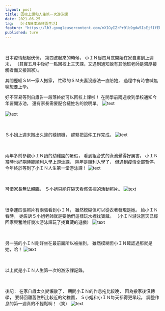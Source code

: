 ```yaml
---
layout: post
title: 回校上課和人生第一次游泳課
date: 2021-06-25
tag:  【小IN日本幼稚園生活】
feature: "https://lh3.googleusercontent.com/mXIOyIZrPr9lb9gdw5IoEjfIfEk-aUk01Oyb4rEY69ZEaHVmKvdSmZK39wNe6ozTXW90wZo0PtacFLme_qX4pxj4MDgMHjWFhwHKZQW2uX_kyh6FA-CclzpeshvhLNqdB5C1qbx131M=w2400"
published: ture
---
```


<br><br>
日本疫情起起伏伏，
第四波起來的時候，
小ＩＮ從四月底開始在家自肅到上週末，
（其實五月中後好一點回校上三天課，又遇到通知說有其他班老師是濃厚接觸者而又接回家）。

其間歷經ＳＭ一家人搬家，
忙碌的ＳＭ夫妻沒辦法一直陪她，
過程中有時會喊無聊想要上學。

好不容易等到自肅告一段落終於可以回校上課啦！
在開學前兩週收到學校通知今年要開泳池，
還有家長需要配合縫姓名的說明單。
![text](https://lh3.googleusercontent.com/z9h0eKAnMHmuGw9BEFtnNGD9G66V9_n5KppIjjlhFTn-lmCXKz1G5ZJXGsx-Hjz30LXvno25kQv_WxWHcw3rBN9xmNqLch1lQKqRKJM8_3iOerdJoSdD1tA4Rmh_wsTtm0ybTtQsqLU=w2400)
<br><br>
![text](https://lh3.googleusercontent.com/_IV5L7JnYwE1_IzrE-TtLuTPOva8WwIrxbT1wIjq80d_gYbXF85qqYJX1MkDrWHAf8rPymUl5n3eh3ieaSaW3QPGOysQQIWbLjiD-fXV1I1g_p9AEI7q9sHdfDw42eFlmRR1stcxfjI=w2400)


<br><br>
Ｓ小姐上週末搬出久違的縫紉機，
趕緊把這件工作完成。
![text](https://lh3.googleusercontent.com/bcF0lHrCr_IZxtO6RIvNgzlVgQNjoCo34bR4hBvNKGE2GLrNHGLdsAi3swAhq61n7vWLRaB0r5Xq4rVRkIcb7E8NrNwScAbBmIJpqeiIp7zYVpcIRiQpSp7BYTLi1SY9BhaOq_xICZs=w2400)


<br><br>
兩年多前參觀小ＩＮ讀的幼稚園的暑假，
看到組合式的泳池覺得好厲害，
小ＩＮ當時也好期待能順利入學上游泳課，
隔年是順利入學了，
但遇到疫情全部暫停，
今年終於等到了小ＩＮ人生第一堂游泳課！
![text](https://lh3.googleusercontent.com/mXIOyIZrPr9lb9gdw5IoEjfIfEk-aUk01Oyb4rEY69ZEaHVmKvdSmZK39wNe6ozTXW90wZo0PtacFLme_qX4pxj4MDgMHjWFhwHKZQW2uX_kyh6FA-CclzpeshvhLNqdB5C1qbx131M=w2400)


<br><br>
可惜家長無法親臨，
Ｓ小姐只能在隔天看佈告欄的活動照片。
![text](https://lh3.googleusercontent.com/jIgP2VODafc5uH6ECNxoWxqgcJcU6HWRi6vM0_EgDIoWQNU1wkSP2L1MYQZXV2H_aSaWTgi6kRnc54dB50vU0iua3R1H_ayQiNOLFk7q2aktXiI5ceo10JdNnO0DvWdydFqRMzoh00Q=w2400)


<br><br>
很幸運四張照片有兩張看到小ＩＮ，
雖然模糊但可以從衣著發現是她。
給小ＩＮ看時，
她告訴Ｓ小姐老師就是要他們這樣玩水裡找寶藏。
（小ＩＮ游泳當天已經回家興奮說好幾次游泳課玩了找寶藏的遊戲）
![text](https://lh3.googleusercontent.com/5hU7P5CPKVgD_Yaq-wpMeeiSmIIidtRfdqJibsSvP-rs7CnsTpFzljm18xnbXtu23mA3qKIzVCzAWNtgdKtTbJn0krjOQ-YkheY81rWPEM9eHqg_qpM6bMOMP1Ae0adzteTo3ulJHfs=w2400)


<br><br>
另一張的小ＩＮ剛好坐在最前面所以被拍到，
雖然模糊但小ＩＮ確認過那就是她，哈！
![text](https://lh3.googleusercontent.com/r2PKEWhli06fpSfrPAPRU8M-dalENBhzuyyobinvMIj43bq_GLrQ6afldNNol_dCt2GBtJsZiq97XIcGv-MWNeyyCQZm3wusi9HKxG48iDtDdzPxRW-1DK81llAOSL3Ak1_W44JvUyc=w2400)


<br><br>
以上就是小ＩＮ人生第一次的游泳課記錄。


<br><br>
後記：
在家自肅太久變懶散了，
期間小ＩＮ的作息拖比較晚，
因為搬家後沒轉學，
要騎回離舊住所比較近的幼稚園，
Ｓ小姐和小ＩＮ每天都得更早起，
調整作息的第一週真的不輕鬆啊！（笑）
![text](https://lh3.googleusercontent.com/oRu8ZOS5SPI8vAzT6hp-I2FZYuc5h94hGcECP-3-bKy1EXCQk1tfKD8k_UXAxtkT5dVxQ8e5nSB7cf-j8FrwefBbrSEGx2ehrrwp7PtHpG2aWBYO31fFJYRfmkjMOVKDVO5d1eFeTUA=w2400)
